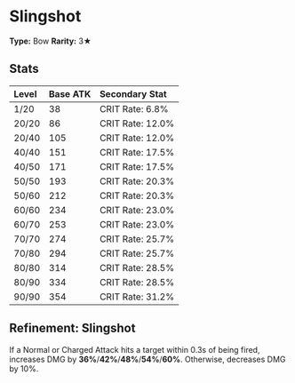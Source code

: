 # Slingshot

**Type:** Bow
**Rarity:** 3★

## Stats

| Level | Base ATK | Secondary Stat |
| :--- | :--- | :--- |
| 1/20 | 38 | CRIT Rate: 6.8% |
| 20/20 | 86 | CRIT Rate: 12.0% |
| 20/40 | 105 | CRIT Rate: 12.0% |
| 40/40 | 151 | CRIT Rate: 17.5% |
| 40/50 | 171 | CRIT Rate: 17.5% |
| 50/50 | 193 | CRIT Rate: 20.3% |
| 50/60 | 212 | CRIT Rate: 20.3% |
| 60/60 | 234 | CRIT Rate: 23.0% |
| 60/70 | 253 | CRIT Rate: 23.0% |
| 70/70 | 274 | CRIT Rate: 25.7% |
| 70/80 | 294 | CRIT Rate: 25.7% |
| 80/80 | 314 | CRIT Rate: 28.5% |
| 80/90 | 334 | CRIT Rate: 28.5% |
| 90/90 | 354 | CRIT Rate: 31.2% |

## Refinement: Slingshot

If a Normal or Charged Attack hits a target within 0.3s of being fired, increases DMG by **36%**/**42%**/**48%**/**54%**/**60%**. Otherwise, decreases DMG by 10%.

